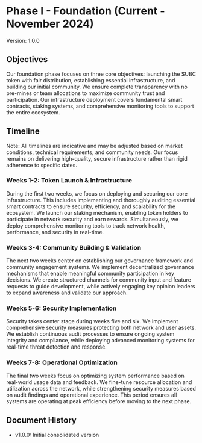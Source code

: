 # Phase I - Foundation (Current - November 2024)
Version: 1.0.0

## Objectives
Our foundation phase focuses on three core objectives: launching the $UBC token with fair distribution, establishing essential infrastructure, and building our initial community. We ensure complete transparency with no pre-mines or team allocations to maximize community trust and participation. Our infrastructure deployment covers fundamental smart contracts, staking systems, and comprehensive monitoring tools to support the entire ecosystem.

## Timeline
Note: All timelines are indicative and may be adjusted based on market conditions, technical requirements, and community needs. Our focus remains on delivering high-quality, secure infrastructure rather than rigid adherence to specific dates.

### Weeks 1-2: Token Launch & Infrastructure
During the first two weeks, we focus on deploying and securing our core infrastructure. This includes implementing and thoroughly auditing essential smart contracts to ensure security, efficiency, and scalability for the ecosystem. We launch our staking mechanism, enabling token holders to participate in network security and earn rewards. Simultaneously, we deploy comprehensive monitoring tools to track network health, performance, and security in real-time.

### Weeks 3-4: Community Building & Validation
The next two weeks center on establishing our governance framework and community engagement systems. We implement decentralized governance mechanisms that enable meaningful community participation in key decisions. We create structured channels for community input and feature requests to guide development, while actively engaging key opinion leaders to expand awareness and validate our approach.

### Weeks 5-6: Security Implementation
Security takes center stage during weeks five and six. We implement comprehensive security measures protecting both network and user assets. We establish continuous audit processes to ensure ongoing system integrity and compliance, while deploying advanced monitoring systems for real-time threat detection and response.

### Weeks 7-8: Operational Optimization
The final two weeks focus on optimizing system performance based on real-world usage data and feedback. We fine-tune resource allocation and utilization across the network, while strengthening security measures based on audit findings and operational experience. This period ensures all systems are operating at peak efficiency before moving to the next phase.

## Document History
- v1.0.0: Initial consolidated version
